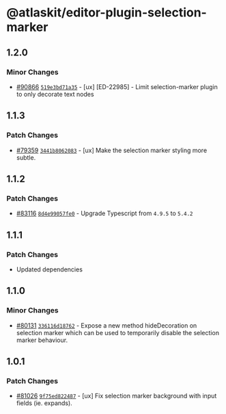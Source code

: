 # @atlaskit/editor-plugin-selection-marker

## 1.2.0

### Minor Changes

- [#90866](https://stash.atlassian.com/projects/CONFCLOUD/repos/confluence-frontend/pull-requests/90866) [`519e3bd71a35`](https://stash.atlassian.com/projects/CONFCLOUD/repos/confluence-frontend/commits/519e3bd71a35) - [ux] [ED-22985] - Limit selection-marker plugin to only decorate text nodes

## 1.1.3

### Patch Changes

- [#79359](https://stash.atlassian.com/projects/CONFCLOUD/repos/confluence-frontend/pull-requests/79359) [`3441b8062083`](https://stash.atlassian.com/projects/CONFCLOUD/repos/confluence-frontend/commits/3441b8062083) - [ux] Make the selection marker styling more subtle.

## 1.1.2

### Patch Changes

- [#83116](https://stash.atlassian.com/projects/CONFCLOUD/repos/confluence-frontend/pull-requests/83116) [`8d4e99057fe0`](https://stash.atlassian.com/projects/CONFCLOUD/repos/confluence-frontend/commits/8d4e99057fe0) - Upgrade Typescript from `4.9.5` to `5.4.2`

## 1.1.1

### Patch Changes

- Updated dependencies

## 1.1.0

### Minor Changes

- [#80131](https://stash.atlassian.com/projects/CONFCLOUD/repos/confluence-frontend/pull-requests/80131) [`336116d18762`](https://stash.atlassian.com/projects/CONFCLOUD/repos/confluence-frontend/commits/336116d18762) - Expose a new method hideDecoration on selection marker which can be used to temporarily disable the selection marker behaviour.

## 1.0.1

### Patch Changes

- [#81026](https://stash.atlassian.com/projects/CONFCLOUD/repos/confluence-frontend/pull-requests/81026) [`9f75ed822487`](https://stash.atlassian.com/projects/CONFCLOUD/repos/confluence-frontend/commits/9f75ed822487) - [ux] Fix selection marker background with input fields (ie. expands).
